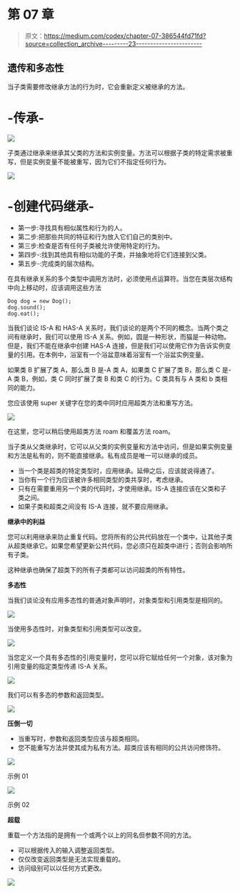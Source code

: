 # 第 07 章

> 原文：<https://medium.com/codex/chapter-07-386544fd71fd?source=collection_archive---------23----------------------->

## **遗传和多态性**

当子类需要修改继承方法的行为时，它会重新定义被继承的方法。

# **-传承-**

![](img/47729bc5510ce7b58eb859dbde81c9ba.png)

子类通过继承来继承其父类的方法和实例变量。方法可以根据子类的特定需求被重写，但是实例变量不能被重写，因为它们不指定任何行为。

![](img/c30fd2d464e5f3876a61c8b9f16e34dc.png)

# **-创建代码继承-**

*   第一步:寻找具有相似属性和行为的人。
*   第二步:把那些共同的特征和行为放入它们自己的类别中。
*   第三步:检查是否有任何子类被允许使用特定的行为。
*   第四步-:找到其他具有相似功能的子类，并抽象地将它们连接到父类。
*   第五步-:完成类的层次结构。

在具有继承关系的多个类型中调用方法时，必须使用点运算符。当您在类层次结构中向上移动时，应该调用这些方法

```
Dog dog = new Dog();
dog.sound();
dog.eat();
```

当我们谈论 IS-A 和 HAS-A 关系时，我们谈论的是两个不同的概念。当两个类之间有继承时，我们可以使用 IS-A 关系。例如，圆是一种形状，而猫是一种动物。但是，我们不能在继承中创建 HAS-A 连接，但是我们可以使用它作为告诉实例变量的引用。在本例中，浴室有一个浴盆意味着浴室有一个浴盆实例变量。

如果类 B 扩展了类 A，那么类 B 是-A 类 A，如果类 C 扩展了类 B，那么类 C 是-A 类 B，例如，类 C 同时扩展了类 B 和类 C 的行为。C 类具有与 A 类和 b 类相同的能力。

您应该使用 super 关键字在您的类中同时应用超类方法和重写方法。

![](img/4610cd9c541f55d560844e9b5c21f9ec.png)

在这里，您可以稍后使用超类方法 roam 和覆盖方法 roam。

当子类从父类继承时，它可以从父类的实例变量和方法中访问，但是如果实例变量和方法是私有的，则不能直接继承。私有成员是唯一可以继承的成员。

*   当一个类是超类的特定类型时，应用继承。延伸之后，应该就说得通了。
*   当你有一个行为应该被许多相同类型的类共享时，考虑继承。
*   只有在需要重用另一个类的代码时，才使用继承。IS-A 连接应该在父类和子类之间。
*   如果子类和超类之间没有 IS-A 连接，就不要应用继承。

**继承中的利益**

您可以利用继承来防止重复代码。您将所有的公共代码放在一个类中，让其他子类从超类继承它。如果您希望更新公共代码，您必须只在超类中进行；否则会影响所有子类。

这种继承也确保了超类下的所有子类都可以访问超类的所有特性。

**多态性**

当我们谈论没有应用多态性的普通对象声明时，对象类型和引用类型是相同的。

![](img/7587419c57a3071b4b39de5f951a14bd.png)

当使用多态性时，对象类型和引用类型可以改变。

![](img/bd727d148aec1b8e55613425da73179b.png)

当您定义一个具有多态性的引用变量时，您可以将它赋给任何一个对象，该对象为引用变量的指定类型传递 IS-A 关系。

![](img/7c0bd2d9afc03c9b375c9735e7ca5372.png)

我们可以有多态的参数和返回类型。

![](img/11999960bbabfe6ad3008bc7d838ec7e.png)

**压倒一切**

*   当重写时，参数和返回类型应该与超类相同。
*   您不能重写方法并使其成为私有方法。超类应该有相同的公共访问修饰符。

![](img/cb7af45813f1437661abba2e969c68dd.png)

示例 01

![](img/721e89d3ef871063d2b4a76bcc6ff354.png)

示例 02

**超载**

重载一个方法指的是拥有一个或两个以上的同名但参数不同的方法。

*   可以根据传入的输入调整返回类型。
*   仅仅改变返回类型是无法实现重载的。
*   访问级别可以以任何方式更改。

![](img/7050d43574c979d75e7485d6010faea1.png)